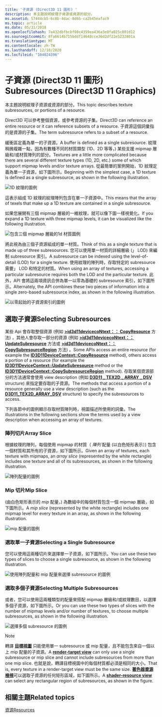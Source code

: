 ```yaml
---
title: '子資源 (Direct3D 11 圖形) '
description: 本主題說明紋理子資源或資源的部分。
ms.assetid: 57444cb5-6c8b-4dac-8d6b-ca2b45eafac9
ms.topic: article
ms.date: 05/31/2018
ms.openlocfilehash: 7a432dbfbcbf08c4359ea436a3e8fa025c801d12
ms.sourcegitcommit: 8fa6614b715bddf14648cce36d2df22e5232801a
ms.translationtype: MT
ms.contentlocale: zh-TW
ms.lasthandoff: 12/10/2020
ms.locfileid: "104024396"
---
```

# <a name="subresources-direct3d-11-graphics"></a><span data-ttu-id="20f91-103">子資源 (Direct3D 11 圖形) </span><span class="sxs-lookup"><span data-stu-id="20f91-103">Subresources (Direct3D 11 Graphics)</span></span>

<span data-ttu-id="20f91-104">本主題說明紋理子資源或資源的部分。</span><span class="sxs-lookup"><span data-stu-id="20f91-104">This topic describes texture subresources, or portions of a resource.</span></span>

<span data-ttu-id="20f91-105">Direct3D 可以參考整個資源，或參考資源的子集。</span><span class="sxs-lookup"><span data-stu-id="20f91-105">Direct3D can reference an entire resource or it can reference subsets of a resource.</span></span> <span data-ttu-id="20f91-106">子資源這個詞彙指的是資源的子集。</span><span class="sxs-lookup"><span data-stu-id="20f91-106">The term subresource refers to a subset of a resource.</span></span>

<span data-ttu-id="20f91-107">緩衝區定義為單一的子資源。</span><span class="sxs-lookup"><span data-stu-id="20f91-107">A buffer is defined as a single subresource.</span></span> <span data-ttu-id="20f91-108">紋理稍微複雜一點，因為有數種不同的材質類型 (1D、2D 等等，) 某些支援 mipmap 層級和/或材質陣列的部分。</span><span class="sxs-lookup"><span data-stu-id="20f91-108">Textures are a little more complicated because there are several different texture types (1D, 2D, etc.) some of which support mipmap levels and/or texture arrays.</span></span> <span data-ttu-id="20f91-109">從最簡單的案例開始，1D 紋理定義為單一子資源，如下圖所示。</span><span class="sxs-lookup"><span data-stu-id="20f91-109">Beginning with the simplest case, a 1D texture is defined as a single subresource, as shown in the following illustration.</span></span>

![1D 紋理的圖例](images/d3d10-1d-texture.png)

<span data-ttu-id="20f91-111">這表示組成 1D 紋理的紋理陣列包含在單一子資源中。</span><span class="sxs-lookup"><span data-stu-id="20f91-111">This means that the array of texels that make up a 1D texture are contained in a single subresource.</span></span>

<span data-ttu-id="20f91-112">如果您展開有三個 mipmap 層級的一維紋理，就可以像下圖一樣視覺化。</span><span class="sxs-lookup"><span data-stu-id="20f91-112">If you expand a 1D texture with three mipmap levels, it can be visualized like the following illustration.</span></span>

![包含三個 mipmap 層級的1d 材質圖例](images/d3d10-resource-texture1d.png)

<span data-ttu-id="20f91-114">將此視為由三個子資源組成的單一材質。</span><span class="sxs-lookup"><span data-stu-id="20f91-114">Think of this as a single texture that is made up of three subresources.</span></span> <span data-ttu-id="20f91-115">您可以使用單一材質的詳細層級 (」 LOD) 來編制 subresource 索引。</span><span class="sxs-lookup"><span data-stu-id="20f91-115">A subresource can be indexed using the level-of-detail (LOD) for a single texture.</span></span> <span data-ttu-id="20f91-116">使用紋理的陣列時，存取特定的 subresource 需要」 LOD 和特定的材質。</span><span class="sxs-lookup"><span data-stu-id="20f91-116">When using an array of textures, accessing a particular subresource requires both the LOD and the particular texture.</span></span> <span data-ttu-id="20f91-117">此外，API 會將這兩項資訊合併為單一以零為基礎的 subresource 索引，如下圖所示。</span><span class="sxs-lookup"><span data-stu-id="20f91-117">Alternately, the API combines these two pieces of information into a single zero-based subresource index, as shown in the following illustration.</span></span>

![以零起始的子資源索引的圖例](images/d3d10-resource-texture1darray-sub-indexing.png)

## <a name="selecting-subresources"></a><span data-ttu-id="20f91-119">選取子資源</span><span class="sxs-lookup"><span data-stu-id="20f91-119">Selecting Subresources</span></span>

<span data-ttu-id="20f91-120">某些 Api 會存取整個資源 (例如 [**>id3d11devicecoNtext：： CopyResource**](/windows/desktop/api/D3D11/nf-d3d11-id3d11devicecontext-copyresource) 方法) ，其他人會存取一部分的資源 (例如 [**>id3d11devicecoNtext：： UpdateSubresource**](/windows/desktop/api/D3D11/nf-d3d11-id3d11devicecontext-updatesubresource) 方法或 [**>id3d11devicecoNtext：： CopySubresourceRegion**](/windows/desktop/api/D3D11/nf-d3d11-id3d11devicecontext-copysubresourceregion) 方法) 。</span><span class="sxs-lookup"><span data-stu-id="20f91-120">Some APIs access an entire resource (for example the [**ID3D11DeviceContext::CopyResource**](/windows/desktop/api/D3D11/nf-d3d11-id3d11devicecontext-copyresource) method), others access a portion of a resource (for example the [**ID3D11DeviceContext::UpdateSubresource**](/windows/desktop/api/D3D11/nf-d3d11-id3d11devicecontext-updatesubresource) method or the [**ID3D11DeviceContext::CopySubresourceRegion**](/windows/desktop/api/D3D11/nf-d3d11-id3d11devicecontext-copysubresourceregion) method).</span></span> <span data-ttu-id="20f91-121">存取某個資源部分的方法通常會使用 view description (例如 [**D3D11 \_ TEX2D \_ ARRAY \_ DSV**](/windows/desktop/api/D3D11/ns-d3d11-d3d11_tex2d_array_dsv) structure) 來指定要存取的子資源。</span><span class="sxs-lookup"><span data-stu-id="20f91-121">The methods that access a portion of a resource generally use a view description (such as the [**D3D11\_TEX2D\_ARRAY\_DSV**](/windows/desktop/api/D3D11/ns-d3d11-d3d11_tex2d_array_dsv) structure) to specify the subresources to access.</span></span>

<span data-ttu-id="20f91-122">下列各節中的圖例顯示存取材質陣列時，視圖描述所使用的詞彙。</span><span class="sxs-lookup"><span data-stu-id="20f91-122">The illustrations in the following sections show the terms used by a view description when accessing an array of textures.</span></span>

### <a name="array-slice"></a><span data-ttu-id="20f91-123">陣列切片</span><span class="sxs-lookup"><span data-stu-id="20f91-123">Array Slice</span></span>

<span data-ttu-id="20f91-124">根據紋理的陣列，每個使用 mipmap 的材質（ *陣列* 配量 (以白色矩形表示）) 包含一個材質和其所有的子資源，如下圖所示。</span><span class="sxs-lookup"><span data-stu-id="20f91-124">Given an array of textures, each texture with mipmaps, an *array slice* (represented by the white rectangle) includes one texture and all of its subresources, as shown in the following illustration.</span></span>

![陣列配量的圖例](images/d3d10-resource-array-slice.png)

### <a name="mip-slice"></a><span data-ttu-id="20f91-126">Mip 切片</span><span class="sxs-lookup"><span data-stu-id="20f91-126">Mip Slice</span></span>

<span data-ttu-id="20f91-127"> (由白色矩形表示的 *mip* 配量，) 為數組中的每個材質包含一個 mipmap 層級，如下圖所示。</span><span class="sxs-lookup"><span data-stu-id="20f91-127">A *mip slice* (represented by the white rectangle) includes one mipmap level for every texture in an array, as shown in the following illustration.</span></span>

![mip 配量的圖例](images/d3d10-resource-mip-slice.png)

### <a name="selecting-a-single-subresource"></a><span data-ttu-id="20f91-129">選取單一子資源</span><span class="sxs-lookup"><span data-stu-id="20f91-129">Selecting a Single Subresource</span></span>

<span data-ttu-id="20f91-130">您可以使用這兩種切片來選擇單一子資源，如下圖所示。</span><span class="sxs-lookup"><span data-stu-id="20f91-130">You can use these two types of slices to choose a single subresource, as shown in the following illustration.</span></span>

![使用陣列配量和 mip 配量來選擇 subresource 的圖例](images/d3d10-resource-subresources-1.png)

### <a name="selecting-multiple-subresources"></a><span data-ttu-id="20f91-132">選取多個子資源</span><span class="sxs-lookup"><span data-stu-id="20f91-132">Selecting Multiple Subresources</span></span>

<span data-ttu-id="20f91-133">或者，您可以使用這兩種類型的配量來搭配 mipmap 層級和/或紋理數目，以選擇多個子資源，如下圖所示。</span><span class="sxs-lookup"><span data-stu-id="20f91-133">Or you can use these two types of slices with the number of mipmap levels and/or number of textures, to choose multiple subresources, as shown in the following illustration.</span></span>

![選擇多個 subresource 的圖例](images/d3d10-resource-subresources-2.png)

> [!Note]  
> <span data-ttu-id="20f91-135">轉譯 [**目標視圖**](/windows/desktop/api/D3D11/ns-d3d11-d3d11_render_target_view_desc) 只能使用單一 subresource 或 mip 配量，且不能包含來自一個以上 mip 配量的子資源。</span><span class="sxs-lookup"><span data-stu-id="20f91-135">A [**render-target view**](/windows/desktop/api/D3D11/ns-d3d11-d3d11_render_target_view_desc) can only use a single subresource or mip slice and cannot include subresources from more than one mip slice.</span></span> <span data-ttu-id="20f91-136">也就是說，轉譯目標視圖中的每個材質都必須是相同的大小。</span><span class="sxs-lookup"><span data-stu-id="20f91-136">That is, every texture in a render-target view must be the same size.</span></span> <span data-ttu-id="20f91-137">[**著色器資源檢視**](/windows/desktop/api/d3d11/ns-d3d11-d3d11_shader_resource_view_desc)可以選取子資源的任何矩形區域，如下圖所示。</span><span class="sxs-lookup"><span data-stu-id="20f91-137">A [**shader-resource view**](/windows/desktop/api/d3d11/ns-d3d11-d3d11_shader_resource_view_desc) can select any rectangular region of subresources, as shown in the figure.</span></span>

 

## <a name="related-topics"></a><span data-ttu-id="20f91-138">相關主題</span><span class="sxs-lookup"><span data-stu-id="20f91-138">Related topics</span></span>

<dl> <dt>

[<span data-ttu-id="20f91-139">資源</span><span class="sxs-lookup"><span data-stu-id="20f91-139">Resources</span></span>](overviews-direct3d-11-resources.md)
</dt> </dl>

 

 




